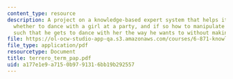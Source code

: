 ```yaml
---
content_type: resource
description: A project on a knowledge-based expert system that helps its user decide
  whether to dance with a girl at a party, and if so how to manipulate his dance moves
  such that he gets to dance with her the way he wants to without making her uncomfortable
file: https://ol-ocw-studio-app-qa.s3.amazonaws.com/courses/6-871-knowledge-based-applications-systems-spring-2005/a177e1e9a7150b9791316bb19b292557_terrero_term_pap.pdf
file_type: application/pdf
resourcetype: Document
title: terrero_term_pap.pdf
uid: a177e1e9-a715-0b97-9131-6bb19b292557
---
```

